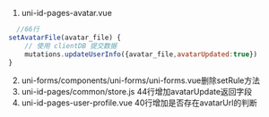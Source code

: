1. uni-id-pages-avatar.vue
```javascript
  //66行
setAvatarFile(avatar_file) {
    // 使用 clientDB 提交数据
    mutations.updateUserInfo({avatar_file,avatarUpdated:true})
}
```
2. uni-forms/components/uni-forms/uni-forms.vue删除setRule方法
3. uni-id-pages/common/store.js 44行增加avatarUpdate返回字段
4. uni-id-pages-user-profile.vue 40行增加是否存在avatarUrl的判断
